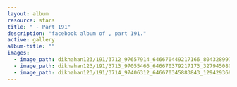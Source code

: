 ```yaml
---
layout: album
resource: stars
title: " - Part 191"
description: "facebook album of , part 191."
active: gallery
album-title: ""
images:
  - image_path: dikhahan123/191/3712_97657914_646670449217166_8043289970816843776_n.jpg
  - image_path: dikhahan123/191/3713_97055466_646670379217173_3279450806033580032_n.jpg
  - image_path: dikhahan123/191/3714_97406312_646670345883843_1294293681754341376_n.jpg
---
```


